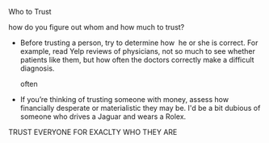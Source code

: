 Who to Trust

how do you figure out whom and how much to trust?

- Before trusting a person, try to determine how  he or she is correct. For example, read Yelp reviews of physicians, not so much to see whether patients like them, but how often the doctors correctly make a difficult diagnosis.

    often

- If you’re thinking of trusting someone with money, assess how financially desperate or materialistic they may be. I'd be a bit dubious of someone who drives a Jaguar and wears a Rolex.


TRUST EVERYONE FOR EXACLTY WHO THEY ARE